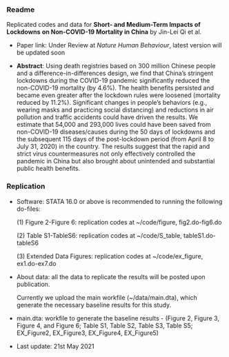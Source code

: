 



### Readme

Replicated codes and data for **Short- and Medium-Term Impacts of Lockdowns** **on Non-COVID-19 Mortality in China** by Jin-Lei Qi et al. 

- Paper link: Under Review at *Nature Human Behaviour*, latest version will be updated soon

- **Abstract**: Using death registries based on 300 million Chinese people and a difference-in-differences design, we find that China’s stringent lockdowns during the COVID-19 pandemic significantly reduced the non-COVID-19 mortality (by 4.6%). The health benefits persisted and became even greater after the lockdown rules were loosened (mortality reduced by 11.2%). Significant changes in people’s behaviors (e.g., wearing masks and practicing social distancing) and reductions in air pollution and traffic accidents could have driven the results. We estimate that 54,000 and 293,000 lives could have been saved from non-COVID-19 diseases/causes during the 50 days of lockdowns and the subsequent 115 days of the post-lockdown period (from April 8 to July 31, 2020) in the country. The results suggest that the rapid and strict virus countermeasures not only effectively controlled the pandemic in China but also brought about unintended and substantial public health benefits.



### Replication

- Software: STATA 16.0 or above is recommended to running the following do-files:

  (1) Figure 2-Figure 6: replication codes at ~/code/figure, fig2.do-fig6.do 

  (2) Table S1-TableS6: replication codes at ~/code/S_table, tableS1.do-tableS6

  (3) Extended Data Figures: replication codes at ~/code/ex_figure, ex1.do-ex7.do

- About data: all the data to replicate the results will be posted upon publication. 

  Currently we upload the main workfile (~/data/main.dta), which generate the necessary baseline results for this study.

- main.dta: workfile to generate the baseline results - (Figure 2, Figure 3, Figure 4, and Figure 6; Table S1, Table S2, Table S3, Table S5; EX_Figure2, EX_Figure3, EX_Figure4, EX_Figure5)



- Last update: 21st May 2021